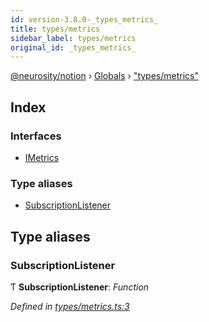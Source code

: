 ```yaml
---
id: version-3.8.0-_types_metrics_
title: types/metrics
sidebar_label: types/metrics
original_id: _types_metrics_
---
```


[@neurosity/notion](../index.md) › [Globals](../globals.md) › ["types/metrics"](_types_metrics_.md)

## Index

### Interfaces

* [IMetrics](../interfaces/_types_metrics_.imetrics.md)

### Type aliases

* [SubscriptionListener](_types_metrics_.md#subscriptionlistener)

## Type aliases

###  SubscriptionListener

Ƭ **SubscriptionListener**: *Function*

*Defined in [types/metrics.ts:3](https://github.com/neurosity/notion-js/blob/58d781f/src/types/metrics.ts#L3)*
